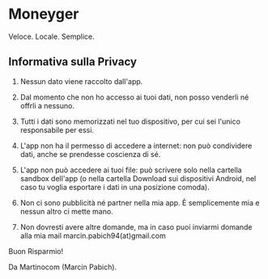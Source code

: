 # Moneyger
Veloce. Locale. Semplice.


## Informativa sulla Privacy

1. Nessun dato viene raccolto dall'app.

2. Dal momento che non ho accesso ai tuoi dati, non posso venderli né offrli a nessuno.

3. Tutti i dati sono memorizzati nel tuo dispositivo, per cui sei l'unico responsabile per essi.

4. L'app non ha il permesso di accedere a internet: non può condividere dati, anche se prendesse coscienza di sé.

5. L'app non può accedere ai tuoi file: può scrivere solo nella cartella sandbox dell'app (o nella cartella Download sui dispositivi Android, nel caso tu voglia esportare i dati in una posizione comoda).

6. Non ci sono pubblicità né partner nella mia app. È semplicemente mia e nessun altro ci mette mano.

7. Non dovresti avere altre domande, ma in caso puoi inviarmi domande alla mia mail marcin.pabich94(at)gmail.com


Buon Risparmio!

Da Martinocom (Marcin Pabich). 